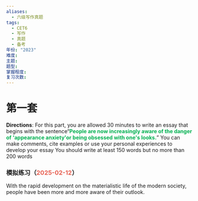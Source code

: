 ```yaml
---
aliases:
  - 六级写作真题
tags:
  - CET6
  - 写作
  - 真题
  - 备考
年份: "2023"
难度: 
主题: 
题型: 
掌握程度: 
复习次数:
---
```

# 第一套
**Directions**: For this part, you are allowed 30 minutes to write an essay that begins with the sentence“<span style="font-weight:bold; color:rgb(0, 176, 80)">People are now increasingly aware of the danger of 'appearance anxiety'or being obsessed with one's looks.</span>” You can make comments, cite examples or use your personal experiences to develop your essay You should write at least 150 words but no more than 200 words
### 模拟练习（<span style="color:rgb(231, 98, 84)">2025-02-12</span>）
With the rapid development on the materialistic life of the modern society, people have been more and more aware of their outlook. 

